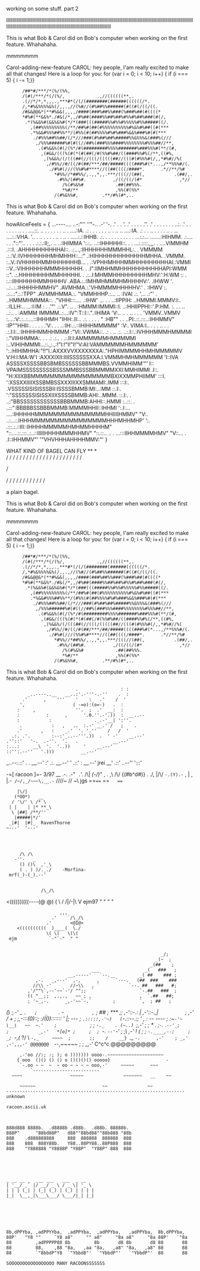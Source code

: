 
working on some stuff. part 2


lllllllllllllllllllllllllllllllllllllllllllllllllllllllllllllllllllllllllllllllllllllllllllllllllllllllllllllllllllllllllllllllllllllllllllllllllllllllllllllllllllllllllllllllllllllllllllllllllllllllllllllllllllllllllllllllllllllll

This is what Bob & Carol did on Bob's computer when working on the first feature. Whahahaha.


mmmmmmm

Carol-adding-new-feature
CAЯOL: hey people, I'am really excited to make all that changes! Here is a loop for you: for (var i = 0; i < 10; i++) { if (i === 5) { i -= 1;}}
                                                                                                                                                               
          /##*#/***/*(%/(%%,                                                   
          /(#(/***/*(/(%/,            .,//((((((**,.                         
          .(//*/*,*,,,.,***#*(/(/(########(######((((((/*.                     
          /,*#%&%%%%&%(/,,.,//(%#//(#%##%%######(#((#(/((/((.                  
          /#&&@@&*(**#%&&(,,,,/####(###%##%%###(%###%##(#((((*                 
          *#%#(**&&%*./#&(/*,,/#%##(####%%##%##%#%%#%##%###(#(/,               
           .*(%&&%#(&&%&%#(*/*(###(((#####%%#%%#%%%%%#%%#####((/.              
             ,(##%%%%%%%%%(/**/##%#(##(#%%%%%%%%%%#%&%#%##((#(***              
             .*%&&#%%%##%%**/(#%%(#(##%%%%#%#%###%&&%###%#(#(***             
              ./#%%%##%%##/(/*///###(#%##%##%#####%%&%%%&(###%(///             
               ,/%%%######%#(#((//##%(###%%%####%%%%%%%%#%%%##//**,            
                .(#%&&%(#(/(%*/#(#########%%%%#######%###%%%#(**/(#,           
                 ,(#&&/(((%(#(*(#(##(/#(%%#%##/((####%%#%(/**,((#%,          
                  ,(%&&%/(/(((##(//(((/(((((##//(((#(#%%%#(/,,*#%#//%(         
                   ,/#%%//#/((/#(##/***/##/#####((((###%#(*...,/**%%%#/(.      
                    ./#%#(///(%%#%#****//((##((((/####*.      .*//**/%#      
                      *#%%//*##%%/,.,,*,,.***/(((//(##(,           .(##/,.     
                       .#%%/(##%#.          ,/((/((/(#*              ,*//      
                         /%(#%&%#            .##(##%%%.                        
                         *%#/**              ,%%(#(%%*                         
                      /(#%&%%#,         .**/#%(#*,..  

                      

This is what Bob & Carol did on Bob's computer when working on the first feature. Whahahaha.

howAliceFeels = {
                  ...----....
                         ..-:"''         ''"-..
                      .-'                      '-.
                    .'              .     .       '.
                  .'   .          .    .      .    .''.
                .'  .    .       .   .   .     .   . ..:.
              .' .   . .  .       .   .   ..  .   . ....::.
             ..   .   .      .  .    .     .  ..  . ....:IA.
            .:  .   .    .    .  .  .    .. .  .. .. ....:IA.
           .: .   .   ..   .    .     . . .. . ... ....:.:VHA.
           '..  .  .. .   .       .  . .. . .. . .....:.::IHHB.
          .:. .  . .  . .   .  .  . . . ...:.:... .......:HIHMM.
         .:.... .   . ."::"'.. .   .  . .:.:.:II;,. .. ..:IHIMMA
         ':.:..  ..::IHHHHHI::. . .  ...:.::::.,,,. . ....VIMMHM
        .:::I. .AHHHHHHHHHHAI::. .:...,:IIHHHHHHMMMHHL:. . VMMMM
       .:.:V.:IVHHHHHHHMHMHHH::..:" .:HIHHHHHHHHHHHHHMHHA. .VMMM.
       :..V.:IVHHHHHMMHHHHHHHB... . .:VPHHMHHHMMHHHHHHHHHAI.:VMMI
       ::V..:VIHHHHHHMMMHHHHHH. .   .I":IIMHHMMHHHHHHHHHHHAPI:WMM
       ::". .:.HHHHHHHHMMHHHHHI.  . .:..I:MHMMHHHHHHHHHMHV:':H:WM
       :: . :.::IIHHHHHHMMHHHHV  .ABA.:.:IMHMHMMMHMHHHHV:'. .IHWW
       '.  ..:..:.:IHHHHHMMHV" .AVMHMA.:.'VHMMMMHHHHHV:' .  :IHWV
        :.  .:...:".:.:TPP"   .AVMMHMMA.:. "VMMHHHP.:... .. :IVAI
       .:.   '... .:"'   .   ..HMMMHMMMA::. ."VHHI:::....  .:IHW'
       ...  .  . ..:IIPPIH: ..HMMMI.MMMV:I:.  .:ILLH:.. ...:I:IM
     : .   .'"' .:.V". .. .  :HMMM:IMMMI::I. ..:HHIIPPHI::'.P:HM.
     :.  .  .  .. ..:.. .    :AMMM IMMMM..:...:IV":T::I::.".:IHIMA
     'V:.. .. . .. .  .  .   'VMMV..VMMV :....:V:.:..:....::IHHHMH
       "IHH:.II:.. .:. .  . . . " :HB"" . . ..PI:.::.:::..:IHHMMV"
        :IP""HHII:.  .  .    . . .'V:. . . ..:IH:.:.::IHIHHMMMMM"
        :V:. VIMA:I..  .     .  . .. . .  .:.I:I:..:IHHHHMMHHMMM
        :"VI:.VWMA::. .:      .   .. .:. ..:.I::.:IVHHHMMMHMMMMI
        :."VIIHHMMA:.  .   .   .:  .:.. . .:.II:I:AMMMMMMHMMMMMI
        :..VIHIHMMMI...::.,:.,:!"I:!"I!"I!"V:AI:VAMMMMMMHMMMMMM'
        ':.:HIHIMHHA:"!!"I.:AXXXVVXXXXXXXA:."HPHIMMMMHHMHMMMMMV
          V:H:I:MA:W'I :AXXXIXII:IIIISSSSSSXXA.I.VMMMHMHMMMMMM
            'I::IVA ASSSSXSSSSBBSBMBSSSSSSBBMMMBS.VVMMHIMM'"'
             I:: VPAIMSSSSSSSSSBSSSMMBSSSBBMMMMXXI:MMHIMMI
            .I::. "H:XIIXBBMMMMMMMMMMMMMMMMMBXIXXMMPHIIMM'
            :::I.  ':XSSXXIIIIXSSBMBSSXXXIIIXXSMMAMI:.IMM
            :::I:.  .VSSSSSISISISSSBII:ISSSSBMMB:MI:..:MM
            ::.I:.  ':"SSSSSSSISISSXIIXSSSSBMMB:AHI:..MMM.
            ::.I:. . ..:"BBSSSSSSSSSSSSBBBMMMB:AHHI::.HMMI
            :..::.  . ..::":BBBBBSSBBBMMMB:MMMMHHII::IHHMI
            ':.I:... ....:IHHHHHMMMMMMMMMMMMMMMHHIIIIHMMV"
              "V:. ..:...:.IHHHMMMMMMMMMMMMMMMMHHHMHHMHP'
               ':. .:::.:.::III::IHHHHMMMMMHMHMMHHHHM"
                 "::....::.:::..:..::IIIIIHHHHMMMHHMV"
                   "::.::.. .. .  ...:::IIHHMMMMHMV"
                     "V::... . .I::IHHMMV"'
                       '"VHVHHHAHHHHMMV:"'
}

WHAT KIND OF BAGEL CAN FLY 
**
*                          
/
/
/
/
/
/
/
/
/
/
/
/
/
/
/
/
/
/
/
/
/
/
/

/

/
/
/
/
/
/
/
/
/
/
/
/





a plain bagel.

This is what Bob & Carol did on Bob's computer when working on the first feature. Whahahaha.


mmmmmmm

Carol-adding-new-feature
CAЯOL: hey people, I'am really excited to make all that changes! Here is a loop for you: for (var i = 0; i < 10; i++) { if (i === 5) { i -= 1;}}
                                                                                                                                                               
          /##*#/***/*(%/(%%,                                                   
          /(#(/***/*(/(%/,            .,//((((((**,.                         
          .(//*/*,*,,,.,***#*(/(/(########(######((((((/*.                     
          /,*#%&%%%%&%(/,,.,//(%#//(#%##%%######(#((#(/((/((.                  
          /#&&@@&*(**#%&&(,,,,/####(###%##%%###(%###%##(#((((*                 
          *#%#(**&&%*./#&(/*,,/#%##(####%%##%##%#%%#%##%###(#(/,               
           .*(%&&%#(&&%&%#(*/*(###(((#####%%#%%#%%%%%#%%#####((/.              
             ,(##%%%%%%%%%(/**/##%#(##(#%%%%%%%%%%#%&%#%##((#(***              
             .*%&&#%%%##%%**/(#%%(#(##%%%%#%#%###%&&%###%#(#(***             
              ./#%%%##%%##/(/*///###(#%##%##%#####%%&%%%&(###%(///             
               ,/%%%######%#(#((//##%(###%%%####%%%%%%%%#%%%##//**,            
                .(#%&&%(#(/(%*/#(#########%%%%#######%###%%%#(**/(#,           
                 ,(#&&/(((%(#(*(#(##(/#(%%#%##/((####%%#%(/**,((#%,          
                  ,(%&&%/(/(((##(//(((/(((((##//(((#(#%%%#(/,,*#%#//%(         
                   ,/#%%//#/((/#(##/***/##/#####((((###%#(*...,/**%%%#/(.      
                    ./#%#(///(%%#%#****//((##((((/####*.      .*//**/%#      
                      *#%%//*##%%/,.,,*,,.***/(((//(##(,           .(##/,.     
                       .#%%/(##%#.          ,/((/((/(#*              ,*//      
                         /%(#%&%#            .##(##%%%.                        
                         *%#/**              ,%%(#(%%*                         
                      /(#%&%%#,         .**/#%(#*,..  

                      

This is what Bob & Carol did on Bob's computer when working on the first feature. Whahahaha.





                              .                : :
            _..----..__   __..:'.-'''-.-''    .  :
          .'      ,    '''    '    :   .'    /  '
         ',                  ( -=o):(o=-)   .  :
        :     ,               ''.  ;  .'  __:  :
        :          :      ,      '.0.''.-'.))  :  __..--
        :           :                ._.-'__| ':''.
         .           :   ,   ..  :.-' __.' /   ;    . 
        .'       ,   :    _.'  '. '.''    /   /  '
      .:. .'.        :--:'_..--'''.))  .  ' -'    __.--'
    .''::'   '-.  .-''.  '.   .             __.--'
    :...:     __\  '.  '..))     '    __.--'
    ::'':.--''   '.)))          __.--'
_..--:.::'   .         .  __.--'
      :' .:.        __.--'
  '    .::' : __.--'
jrei  __' .::'
..--''   ':::'
 










-=[ racoon ]=-  3/97
                   __        .-.
               .-"` .`'.    /\\|
       _(\-/)_" ,  .   ,\  /\\\/
      {(#b^d#)} .   ./,  |/\\\/
      `-.(Y).-`  ,  |  , |\.-`
           /~/,_/~~~\,__.-`
          ////~    // ~\\
  jgs   ==`==`   ==`   ==`



        |\/|
       (*OO*)   __
      / '\/' \ /* \
     | |    | |* **_\
      \ |##| /**/''
       |#####|*/'
     _|#|  |#|_  RavenThorne
    ~---'  '---'




         /\ /\
       -''-   _
         () ()\  ,'_\
         ( . ) )/._./    -Morfina-
     mrf(_)-(_).--'


                 /\_/\
<((((((((((_----_(@ @)
           (      \ /
           /|/-\|\ V
ejm97      " "  " "




                        ,,,
                     .'    `/\_/\
                   .'       <@I@>
        <((((((((((  )____(  \./
                   \( \(   \(\(
     ejm            `-"`-"  " "


                                                              _/;
                                                            _(~  ;
                                                          _(##    ;
                                    ___                 _(   ###   ;
                           __,-----'   `--.__         _( ##    ### ;
               ,-.   _,---'  ,-,      ,      `---.   (##  ###    ###
              //\\ -'       //~\\   , `           `--. ##   ###   #;
            ,'/""\`,--'~~`-'/ "";;  `                 `-.##   ###  ;
            (( "__;;  ,.,.,   ~~ ; ,                  ,  `.##   ##;
            ; '~_,-.      _,-'~~`-.`        ;         `,  ; ##   ;
 *(*)      ;_.-'  _ `.   ;   _    `.     - `          ,`  ;  ## ;
 ***     ;;   _,-'::-.: | ,-'::-._,|       _`         `   ; _,-'
 \/ +   ; ;,-:::(0)::\; :/(0):::::::      '               |;
 ---   ;  `.:::::,-'~)   (`-.::--.:;     '           ,    : --  ----
      ;    :~`-'~     \__\   ~~  ~.'    ;            `   ;
     ;      `-._    . (~..) `;_,-'      ;               ;    *
     .         ;`-`._ .`--'_;           ;           _,-'   *[o]*
     ;     ;  ; `-.  `--'`-'  ;        ;\       _,-'         !
     (    ;  ;     `-.____,--;     ;  _; `-,___(_     \?/
      \      `-,_     ~~~~  ;       ;;    /    __}
       `._       `-.      ,-'    ; _,' ,-',,,-'
 @@@@@@@  `--,~~~~~ ;    ;     _,-'    C^c^c           @@@@@@@@@
 ~~~~~~~~~__ ))(_)()\ ___)~~~~( ____         @@@@@@@@@@@@@@@/~~~~~~~
      ,-'oo //:; :; ); o ))))))) oooo-.~~~~~~~~~~~~~~~~~~~~~
     { ooo  ()() () () o ()()()() ooooo}                     -
      `-.oo ~ ~  ~  ~ oo ~ ~ ~ ~ ooo,-'     ~~~~~      ~~~
          `-------------------------
   ~~~~                  ~~~~~               ~~~~~~~   __    ~~

      ~~~~~~                         ~~               ~~
 -------------------------------------------------------------------
unknown

racoon.ascii.uk
                                                 
                                                
                                                
888d888 8888b.  .d8888b .d88b.  .d88b. 88888b.  
888P"      "88bd88P"   d88""88bd88""88b888 "88b 
888    .d888888888     888  888888  888888  888 
888    888  888Y88b.   Y88..88PY88..88P888  888 
888    "Y888888 "Y8888P "Y88P"  "Y88P" 888  888 
                                                
                                                
                                                
                                  
                                 
 _ __ __ _  ___ ___   ___  _ __  
| '__/ _` |/ __/ _ \ / _ \| '_ \ 
| | | (_| | (_| (_) | (_) | | | |
|_|  \__,_|\___\___/ \___/|_| |_|
                                 
                                 
                                                                       
                                                                      
                                                                      
                                                                      
8b,dPPYba, ,adPPYYba,  ,adPPYba,  ,adPPYba,   ,adPPYba,  8b,dPPYba,   
88P'   "Y8 ""     `Y8 a8"     "" a8"     "8a a8"     "8a 88P'   `"8a  
88         ,adPPPPP88 8b         8b       d8 8b       d8 88       88  
88         88,    ,88 "8a,   ,aa "8a,   ,a8" "8a,   ,a8" 88       88  
88         `"8bbdP"Y8  `"Ybbd8"'  `"YbbdP"'   `"YbbdP"'  88       88  
                                                                      
SOOOOOOOOOOOOOOOOO MANY RACOONSSSSSSS
